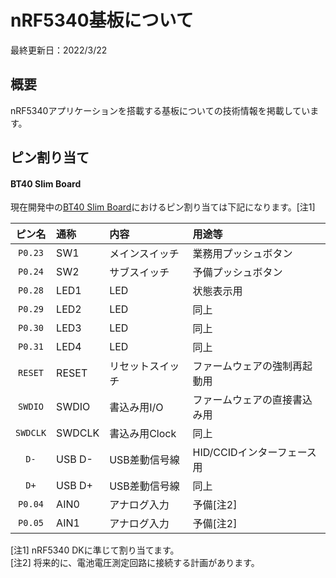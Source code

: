 # nRF5340基板について

最終更新日：2022/3/22

## 概要

nRF5340アプリケーションを搭載する基板についての技術情報を掲載しています。

## ピン割り当て

#### BT40 Slim Board

現在開発中の[BT40 Slim Board](https://github.com/diverta/onecard-fido/tree/master/FIDO2Device/BT40SlimBoard)におけるピン割り当ては下記になります。[注1]

|ピン名|通称|内容|用途等|
|:--:|:-|:-|:-|
|`P0.23`|SW1|メインスイッチ|業務用プッシュボタン|
|`P0.24`|SW2|サブスイッチ|予備プッシュボタン|
|`P0.28`|LED1|LED|状態表示用|
|`P0.29`|LED2|LED|同上|
|`P0.30`|LED3|LED|同上|
|`P0.31`|LED4|LED|同上|
|`RESET`|RESET|リセットスイッチ|ファームウェアの強制再起動用|
|`SWDIO`|SWDIO|書込み用I/O|ファームウェアの直接書込み用|
|`SWDCLK`|SWDCLK|書込み用Clock|同上|
|`D-`|USB D-|USB差動信号線|HID/CCIDインターフェース用|
|`D+`|USB D+|USB差動信号線|同上|
|`P0.04`|AIN0|アナログ入力|予備[注2]|
|`P0.05`|AIN1|アナログ入力|予備[注2]|

[注1] nRF5340 DKに準じて割り当てます。<br>
[注2] 将来的に、電池電圧測定回路に接続する計画があります。
